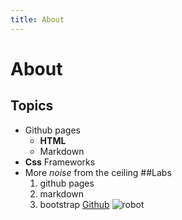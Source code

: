 ```yaml
---
title: About
---
```

# About
## Topics
* Github pages
	* __HTML__
	* Markdown
* __Css__ Frameworks
* More _noise_ from the ceiling
##Labs
	1. github pages
	2. markdown
	3. bootstrap
[Github](github.com)
![robot](http://banoosh.com/post-item/darpas-cheetah/)